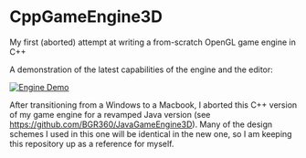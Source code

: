 # CppGameEngine3D

My first (aborted) attempt at writing a from-scratch OpenGL game engine in C++

A demonstration of the latest capabilities of the engine and the editor:

[![Engine Demo](http://img.youtube.com/vi/y3qQZIfqHEo/0.jpg)](http://www.youtube.com/watch?v=y3qQZIfqHEo)

After transitioning from a Windows to a Macbook, I aborted this C++ version of my game engine for a revamped Java version (see https://github.com/BGR360/JavaGameEngine3D). Many of the design schemes I used in this one will be identical in the new one, so I am keeping this repository up as a reference for myself.
